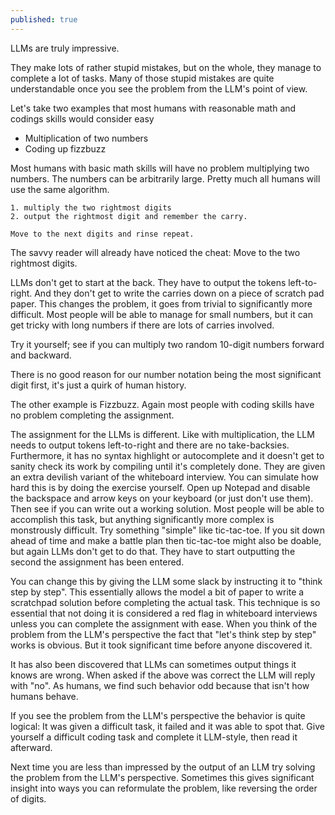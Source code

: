 ```yaml
---
published: true
---
```


LLMs are truly impressive.

They make lots of rather stupid mistakes, but on the whole, they manage to complete a lot of tasks.
Many of those stupid mistakes are quite understandable once you see the problem from the LLM's point of view.

Let's take two examples that most humans with reasonable math and codings skills would consider easy
- Multiplication of two numbers
- Coding up fizzbuzz


Most humans with basic math skills will have no problem multiplying two numbers.
The numbers can be arbitrarily large.
Pretty much all humans will use the same algorithm.

```
1. multiply the two rightmost digits
2. output the rightmost digit and remember the carry. 

Move to the next digits and rinse repeat.
```

The savvy reader will already have noticed the cheat: Move to the two rightmost digits.

LLMs don't get to start at the back. They have to output the tokens left-to-right. 
And they don't get to write the carries down on a piece of scratch pad paper.
This changes the problem, it goes from trivial to significantly more difficult.
Most people will be able to manage for small numbers, but it can get tricky with long numbers if there are lots of carries involved.

Try it yourself; see if you can multiply two random 10-digit numbers forward and backward.

There is no good reason for our number notation being the most significant digit first, it's just a quirk of human history.

The other example is Fizzbuzz.
Again most people with coding skills have no problem completing the assignment.

The assignment for the LLMs is different.
Like with multiplication, the LLM needs to output tokens left-to-right and there are no take-backsies.
Furthermore, it has no syntax highlight or autocomplete and it doesn't get to sanity check its work by compiling until it's completely done.
They are given an extra devilish variant of the whiteboard interview.
You can simulate how hard this is by doing the exercise yourself.
Open up Notepad and disable the backspace and arrow keys on your keyboard (or just don't use them).
Then see if you can write out a working solution.
Most people will be able to accomplish this task, but anything significantly more complex is monstrously difficult.
Try something "simple" like tic-tac-toe.
If you sit down ahead of time and make a battle plan then tic-tac-toe might also be doable, but again LLMs don't get to do that.
They have to start outputting the second the assignment has been entered.

You can change this by giving the LLM some slack by instructing it to "think step by step".
This essentially allows the model a bit of paper to write a scratchpad solution before completing the actual task.
This technique is so essential that not doing it is considered a red flag in whiteboard interviews unless you can complete the assignment with ease.
When you think of the problem from the LLM's perspective the fact that "let's think step by step" works is obvious.
But it took significant time before anyone discovered it.

It has also been discovered that LLMs can sometimes output things it knows are wrong.
When asked if the above was correct the LLM will reply with "no".
As humans, we find such behavior odd because that isn't how humans behave.

If you see the problem from the LLM's perspective the behavior is quite logical: It was given a difficult task, it failed and it was able to spot that.
Give yourself a difficult coding task and complete it LLM-style, then read it afterward.

Next time you are less than impressed by the output of an LLM try solving the problem from the LLM's perspective. 
Sometimes this gives significant insight into ways you can reformulate the problem, like reversing the order of digits.
